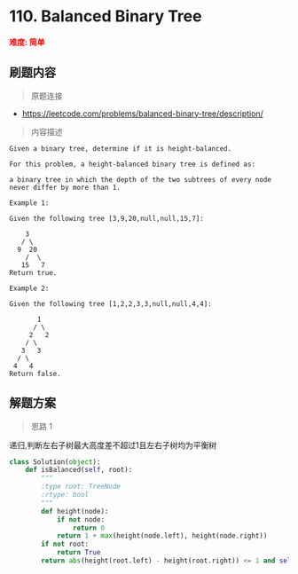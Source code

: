 #  110. Balanced Binary Tree
**<font color=red>难度: 简单</font>**

## 刷题内容

> 原题连接

* https://leetcode.com/problems/balanced-binary-tree/description/

> 内容描述

```
Given a binary tree, determine if it is height-balanced.

For this problem, a height-balanced binary tree is defined as:

a binary tree in which the depth of the two subtrees of every node never differ by more than 1.

Example 1:

Given the following tree [3,9,20,null,null,15,7]:

    3
   / \
  9  20
    /  \
   15   7
Return true.

Example 2:

Given the following tree [1,2,2,3,3,null,null,4,4]:

       1
      / \
     2   2
    / \
   3   3
  / \
 4   4
Return false.
```

## 解题方案

> 思路 1

递归,判断左右子树最大高度差不超过1且左右子树均为平衡树

```python
class Solution(object):
    def isBalanced(self, root):
        """
        :type root: TreeNode
        :rtype: bool
        """
        def height(node):
            if not node:
                return 0
            return 1 + max(height(node.left), height(node.right))
        if not root:
            return True
        return abs(height(root.left) - height(root.right)) <= 1 and self.isBalanced(root.left) and self.isBalanced(root.right)
```




